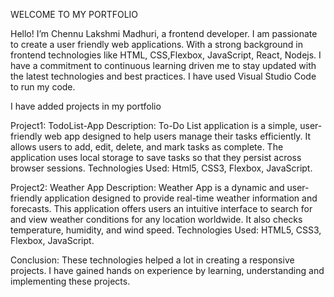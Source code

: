 WELCOME TO MY PORTFOLIO

Hello! I’m Chennu Lakshmi Madhuri, a frontend developer. I am passionate to create a user friendly web applications. With a strong background in frontend technologies like HTML, CSS,Flexbox, JavaScript, React, Nodejs. I have a  commitment to continuous learning driven me to stay updated with the latest technologies and best practices. I have used Visual Studio Code to run my code.

I have added projects in my portfolio

Project1: TodoList-App
Description:
To-Do List application is a simple, user-friendly web app designed to help users manage their tasks efficiently. It allows users to add, edit, delete, and mark tasks as complete. The application uses local storage to save tasks so that they persist across browser sessions.
Technologies Used: Html5, CSS3, Flexbox, JavaScript.

Project2: Weather App
Description: 
Weather App is a dynamic and user-friendly application designed to provide real-time weather information and forecasts. This application offers users an intuitive interface to search for and view weather conditions for any location worldwide. It also checks temperature, humidity, and wind speed. 
Technologies Used: HTML5, CSS3, Flexbox, JavaScript.

Conclusion:
These technologies helped a lot in creating a responsive projects. I have gained hands on experience by learning, understanding and implementing these projects.
